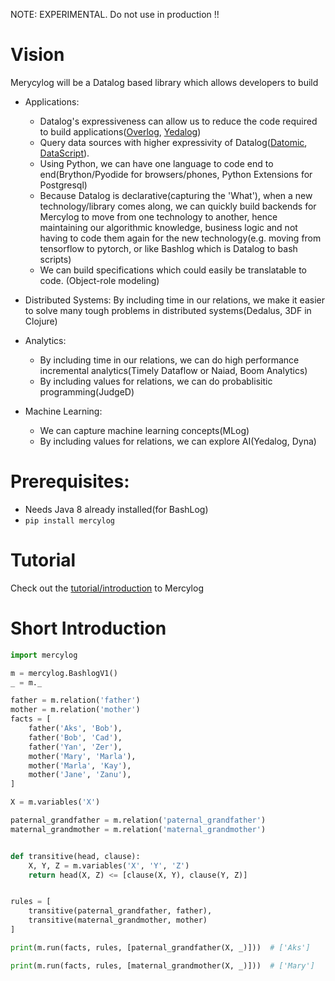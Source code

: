 NOTE: EXPERIMENTAL. Do not use in production !!

# Vision

Merycylog will be a Datalog based library which allows developers to build
- Applications: 
  - Datalog's expressiveness can allow us to reduce the code required to build applications([Overlog](https://dl.acm.org/citation.cfm?id=1755913.1755937), [Yedalog](https://storage.googleapis.com/pub-tools-public-publication-data/pdf/43462.pdf)) 
  - Query data sources with higher expressivity of Datalog([Datomic](https://docs.datomic.com/on-prem/tutorial.html), [DataScript](https://github.com/tonsky/datascript)).
  - Using Python, we can have one language to code end to end(Brython/Pyodide for browsers/phones, Python Extensions for Postgresql)
  - Because Datalog is declarative(capturing the 'What'), when a new technology/library comes along, we can quickly build backends for Mercylog to move from one technology to another, hence maintaining our algorithmic knowledge, business logic and not having to code them again for the new technology(e.g. moving from tensorflow to pytorch, or like Bashlog which is Datalog to bash scripts)
  - We can build specifications which could easily be translatable to code. (Object-role modeling)

- Distributed Systems: By including time in our relations, we make it easier to solve many tough problems in distributed systems(Dedalus, 3DF in Clojure)

- Analytics: 
  - By including time in our relations, we can do high performance incremental analytics(Timely Dataflow or Naiad, Boom Analytics)
  - By including values for relations, we can do probablisitic programming(JudgeD)

- Machine Learning:
  - We can capture machine learning concepts(MLog)
  - By including values for relations, we can explore AI(Yedalog, Dyna)

# Prerequisites:
* Needs Java 8 already installed(for BashLog)
* `pip install mercylog`

# Tutorial
Check out the [tutorial/introduction](https://github.com/RAbraham/mercylog_tutorial) to Mercylog

# Short Introduction
```python
import mercylog

m = mercylog.BashlogV1()
_ = m._

father = m.relation('father')
mother = m.relation('mother')
facts = [
    father('Aks', 'Bob'),
    father('Bob', 'Cad'),
    father('Yan', 'Zer'),
    mother('Mary', 'Marla'),
    mother('Marla', 'Kay'),
    mother('Jane', 'Zanu'),
]

X = m.variables('X')

paternal_grandfather = m.relation('paternal_grandfather')
maternal_grandmother = m.relation('maternal_grandmother')


def transitive(head, clause):
    X, Y, Z = m.variables('X', 'Y', 'Z')
    return head(X, Z) <= [clause(X, Y), clause(Y, Z)]


rules = [
    transitive(paternal_grandfather, father),
    transitive(maternal_grandmother, mother)
]

print(m.run(facts, rules, [paternal_grandfather(X, _)]))  # ['Aks']

print(m.run(facts, rules, [maternal_grandmother(X, _)]))  # ['Mary']

```

